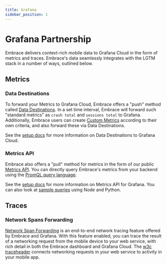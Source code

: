 ```yaml
---
title: Grafana
sidebar_position: 1
---
```


# Grafana Partnership

Embrace delivers context-rich mobile data to Grafana Cloud in the form of metrics and traces. Embrace's data seamlessly integrates with the LGTM stack in a number of ways, outlined below.

## Metrics  
### Data Destinations

To forward your Metrics to Grafana Cloud, Embrace offers a "push" method called [Data Destinations](/data-destinations). In a set time interval, Embrace will forward such "standard metrics" as `crash total` and `sessions total` to Grafana. Additionally, Embrace users can create [Custom Metrics](/custom-metrics-api/custom-metrics-grafana) according to their own criteria, and also forward these via Data Destinations.

See the [setup docs](/data-destinations/grafana-cloud-setup/) for more information on Data Destinations to Grafana Cloud.

### Metrics API

Embrace also offers a "pull" method for metrics in the form of our public [Metrics API](/embrace-api/). You can directly query Embrace's metrics from your backend using the [PromQL query language](https://prometheus.io/docs/prometheus/latest/querying/basics/).  

See the [setup docs](/embrace-api/grafana_integrations/) for more information on Metrics API for Grafana. You can also look at [sample queries](/embrace-api/code_samples/) using Node and Python.

## Traces
### Network Spans Forwarding

[Network Span Forwarding](/product/network-spans-forwarding/) is an end-to-end network tracing feature offered by Embrace and Grafana. With this feature enabled, you can trace the result of a networking request from the mobile device to your web service, with rich detail in both the Embrace dashboard and Grafana Cloud. The [w3c traceheader](https://www.w3.org/TR/trace-context-1/#traceparent-header) connects networking requests in your web service to activity in your mobile app.


